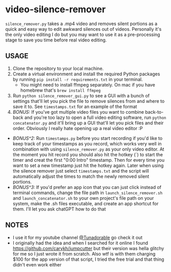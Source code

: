 # video-silence-remover

`silence_remover.py` takes a .mp4 video and removes silent portions as a quick and easy way to edit awkward silences out of videos. Personally it's the only video editing I do but you may want to use it as a pre-processing stage to save you time before real video editing.

## USAGE

1. Clone the repository to your local machine.
2. Create a virtual environment and install the required Python packages by running `pip install -r requirements.txt` in your terminal.
	- You might need to install ffmpeg separately. On mac if you have homebrew that's `brew install ffmpeg`
3. Run `python silence_remover_gui.py` to see a GUI with a bunch of settings that'll let you pick the file to remove silences from and where to save it to. See `timestamps.txt` for an example of the format
4. *BONUS:* If you've got multiple video files you want to combine back-to-back and you're too lazy to open a full video editing software, run `python concatenator.py` and it'll bring up a GUI that'll let you pick files and their order. Obviously I really hate opening up a real video editor :P
- *BONUS^2:* Run `timestamps.py` before you start recording if you'd like to keep track of your timestamps as you record, which works very well in combination with using `silence_remover.py` as your only video editor. At the moment you hit record you should also hit the hotkey (\`) to start the timer and creat the first "0:00 Intro" timestamp. Then for every time you want to set a new timestamp just hit the hotkey again. Later when using the silence remover just select `timestamps.txt` and the script will automatically adjust the times to match the newly removed silent portions.
- *BONUS^3:* If you'd prefer an app icon that you can just click instead of terminal commands, change the file path in `launch_silence_remover.sh` and `launch_concatenator.sh` to your own project's file path on your system, make the .sh files executable, and create an app shortcut for them. I'll let you ask chatGPT how to do that

 ## NOTES
- I use it for my youtube channel [@Tunadorable](https://www.youtube.com/channel/UCeQhm8DwHBg_YEYY0KGM1GQ) go check it out
- I originally had the idea and when I searched for it online I found https://github.com/carykh/jumpcutter but their version was hella glitchy for me so I just wrote it from scratch. Also wtf is with them charging $100 for the app version of that script, I tried the free trial and that thing didn't even work either